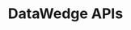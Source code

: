 ---
title: DataWedge APIs
description: DataWedge APIs operate primarily through Android intents--specific commands that can be used by other applications to control data capture without the need to directly access the DataWedge UI.  
layout: list-apis.html
product: 'DataWedge'
productversion: '6.8'
automenu:
  items:
    - title: General Information
      items:
        - title: Using Intents 
          url: ../output/intent
        - title: Using DataWedge APIs 
          url: overview
        - title: Using Intent Result Codes  
          url: resultinfo
        - title: DataWedge API Benefits & Usage (article) 
          url: https://developer.zebra.com/community/android/android-forums/android-blogs/blog/2017/06/27/datawedge-apis-benefits-challenges
        - title: DataWedge Intent Demo App 
          url: tutorials
    - title: DataWedge APIs
      items:
        - title: Clone Profile 
          url: cloneprofile
        - title: Create Profile 
          url: createprofile
        - title: Delete Profile 
          url: deleteprofile
        - title: Enable DataWedge 
          url: enabledatawedge
        - title: Enumerate Scanners 
          url: enumeratescanners
        - title: Get Active Profile 
          url: getactiveprofile
        - title: Get Config 
          url: getconfig
        - title: Get DataWedge Status 
          url: getdatawedgestatus
        - title: Get Disabled App List 
          url: getdisabledapplist
        - title: Get Ignore Disabled Profiles 
          url: getignoredisabledprofiles
        - title: Get Profiles List 
          url: getprofileslist
        - title: Get Scanner Status 
          url: getscannerstatus
        - title: Get Version Info 
          url: getversioninfo
        - title: Import Config 
          url: importconfig
        - title: Register/Unregister for Notification 
          url: registerfornotification
        - title: Rename Profile 
          url: renameprofile
        - title: Reset Default Profile 
          url: resetdefaultprofile
        - title: Restore Config 
          url: restoreconfig
        - title: Scanner Input Plug-in 
          url: scannerinputplugin
        - title: Set Config 
          url: setconfig
        - title: Set Default Profile 
          url: setdefaultprofile
        - title: Set Disabled App List 
          url: setdisabledapplist
        - title: Set Ignore Disabled Profiles 
          url: setignoredisabledprofiles
        - title: Set Reporting Options 
          url: setreportingoptions   
        - title: Soft Scan Trigger 
          url: softscantrigger
        - title: Switch to Profile 
          url: switchtoprofile
        - title: Switch Scanner 
          url: switchscanner
        - title: Switch Scanner Params 
          url: switchscannerparams
        - title: Switch SimulScan Params 
          url: switchsimulscanparams
---